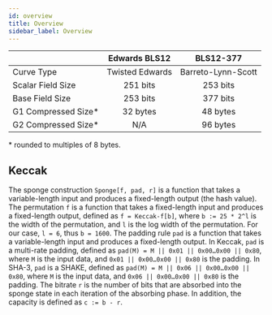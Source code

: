 ```yaml
---
id: overview
title: Overview
sidebar_label: Overview
---
```



|                     |  Edwards BLS12  |     BLS12-377      |  
|:------------------- |:---------------:|:------------------:|
| Curve Type          | Twisted Edwards | Barreto-Lynn-Scott |
| Scalar Field Size   |    251 bits     |      253 bits      |
| Base Field Size     |    253 bits     |      377 bits      |
| G1 Compressed Size* |    32 bytes     |      48 bytes      |
| G2 Compressed Size* |       N/A       |      96 bytes      |

\* rounded to multiples of 8 bytes.

## Keccak
The sponge construction `Sponge[f, pad, r]` is a function that takes a variable-length input
and produces a fixed-length output (the hash value).
The permutation `f` is a function that takes a fixed-length input and produces a fixed-length output,
defined as `f = Keccak-f[b]`, where `b := 25 * 2^l` is the width of the permutation,
and `l` is the log width of the permutation.
For our case, `l = 6`, thus `b = 1600`.
The padding rule `pad` is a function that takes a variable-length input and produces a fixed-length output.
In Keccak, `pad` is a multi-rate padding, defined as `pad(M) = M || 0x01 || 0x00…0x00 || 0x80`,
where `M` is the input data, and `0x01 || 0x00…0x00 || 0x80` is the padding.
In SHA-3, `pad` is a SHAKE, defined as `pad(M) = M || 0x06 || 0x00…0x00 || 0x80`,
where `M` is the input data, and `0x06 || 0x00…0x00 || 0x80` is the padding.
The bitrate `r` is the number of bits that are absorbed into the sponge state in each iteration
of the absorbing phase.
In addition, the capacity is defined as `c := b - r`.
